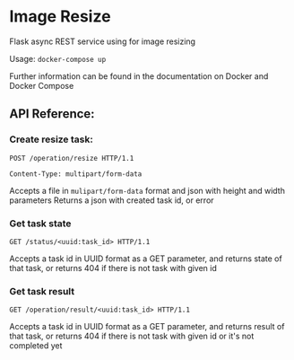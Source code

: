 # Image Resize
Flask async REST service using for image resizing

Usage: `docker-compose up`

Further information can be found in the 
documentation on Docker and Docker Compose

## API Reference:

### Create resize task:
```http request
POST /operation/resize HTTP/1.1

Content-Type: multipart/form-data
```
Accepts a file in `mulipart/form-data` format and json with height and width 
parameters
Returns a json with created task id, or error

### Get task state
```http request
GET /status/<uuid:task_id> HTTP/1.1
```
Accepts a task id in UUID format as a GET parameter, and returns state of that 
task, or returns 404 if there is not task with given id

### Get task result
```http request
GET /operation/result/<uuid:task_id> HTTP/1.1
```

Accepts a task id in UUID format as a GET parameter, and returns result of that 
task, or returns 404 if there is not task with given id or it's not completed
yet
